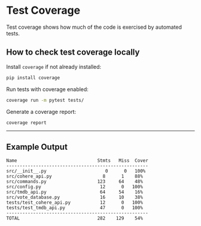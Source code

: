 # Test Coverage

Test coverage shows how much of the code is exercised by automated tests.

## How to check test coverage locally

Install `coverage` if not already installed:

```bash
pip install coverage
```
Run tests with coverage enabled:
```bash
coverage run -m pytest tests/
```
Generate a coverage report:
```bash
coverage report
```
---
## Example Output
```matlib
Name                              Stmts   Miss  Cover
-----------------------------------------------------
src/__init__.py                      0      0   100%
src/cohere_api.py                   8      1    88%
src/commands.py                   123     64    48%
src/config.py                      12      0   100%
src/tmdb_api.py                    64     54    16%
src/vote_database.py               16     10    38%
tests/test_cohere_api.py           12      0   100%
tests/test_tmdb_api.py             47      0   100%
-----------------------------------------------------
TOTAL                             282    129    54%

```